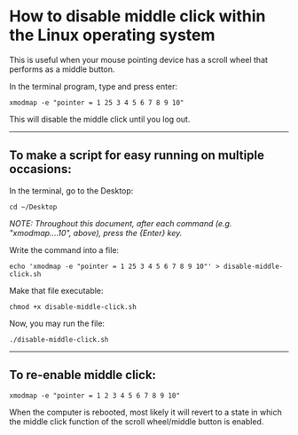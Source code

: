 # How to disable middle click within the Linux operating system

This is useful when your mouse pointing device has a scroll wheel that performs as a middle button.

In the terminal program, type and press enter:

```
xmodmap -e "pointer = 1 25 3 4 5 6 7 8 9 10"
```

This will disable the middle click until you log out.

-------------------

## To make a script for easy running on multiple occasions:

In the terminal, go to the Desktop:

```
cd ~/Desktop
```

_NOTE: Throughout this document, after each command (e.g. "xmodmap....10", above), press the {Enter} key._

Write the command into a file:

```
echo 'xmodmap -e "pointer = 1 25 3 4 5 6 7 8 9 10"' > disable-middle-click.sh
```

Make that file executable:

```
chmod +x disable-middle-click.sh
```

Now, you may run the file:

```
./disable-middle-click.sh
```

---------------

## To re-enable middle click:

```
xmodmap -e "pointer = 1 2 3 4 5 6 7 8 9 10"
```

When the computer is rebooted, most likely it will revert to a state in which the middle click function of the scroll wheel/middle button is enabled.


